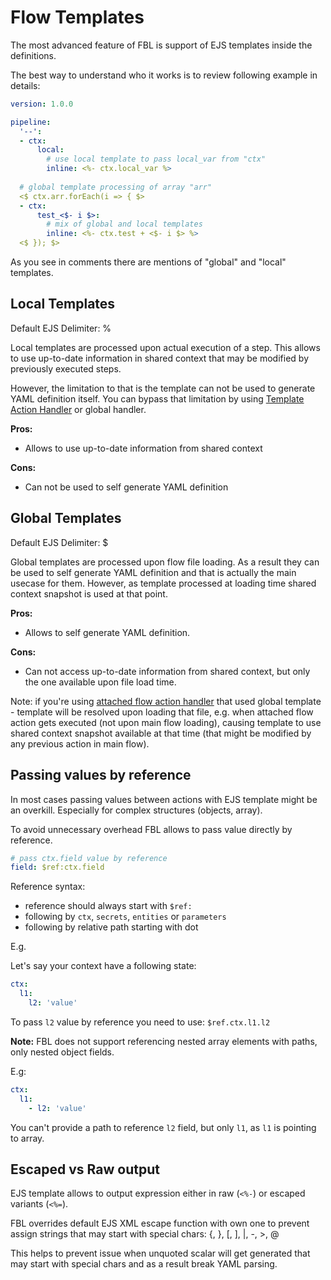 # Flow Templates

The most advanced feature of FBL is support of EJS templates inside the definitions.

The best way to understand who it works is to review following example in details:

```yaml
version: 1.0.0

pipeline:
  '--': 
  - ctx:  
      local:
        # use local template to pass local_var from "ctx"
        inline: <%- ctx.local_var %>
        
  # global template processing of array "arr"
  <$ ctx.arr.forEach(i => { $>
  - ctx:
      test_<$- i $>:
        # mix of global and local templates 
        inline: <%- ctx.test + <$- i $> %>
  <$ }); $>
```

As you see in comments there are mentions of "global" and "local" templates.

## Local Templates

Default EJS Delimiter: %

Local templates are processed upon actual execution of a step. 
This allows to use up-to-date information in shared context that may be modified by previously executed steps.

However, the limitation to that is the template can not be used to generate YAML definition itself.  You can bypass that limitation by using
[Template Action Handler](../plugins/flow.md#action-handler-template) or global handler.

**Pros:**
- Allows to use up-to-date information from shared context

**Cons:**
- Can not be used to self generate YAML definition 

## Global Templates

Default EJS Delimiter: $

Global templates are processed upon flow file loading. As a result they can be used to self generate YAML definition and that is actually the main
usecase for them. However, as template processed at loading time shared context snapshot is used at that point.

**Pros:**
- Allows to self generate YAML definition.

**Cons:**
- Can not access up-to-date information from shared context, but only the one available upon file load time.

Note: if you're using [attached flow action handler](../plugins/flow.md#action-handler-attached-flow) that used global template - 
template will be resolved upon loading that file, e.g. when attached flow action gets executed (not upon main flow loading),
causing template to use shared context snapshot available at that time (that might be modified by any previous action in main flow).

## Passing values by reference

In most cases passing values between actions with EJS template might be an overkill. Especially for complex structures (objects, array).

To avoid unnecessary overhead FBL allows to pass value directly by reference.

```yaml
# pass ctx.field value by reference
field: $ref:ctx.field
```

Reference syntax:
- reference should always start with `$ref:`
- following by `ctx`, `secrets`, `entities` or `parameters`
- following by relative path starting with dot

E.g.

Let's say your context have a following state:

```yaml
ctx: 
  l1:
    l2: 'value'
```

To pass `l2` value by reference you need to use: `$ref.ctx.l1.l2` 

**Note:** FBL does not support referencing nested array elements with paths, only nested object fields.

E.g:

```yaml
ctx: 
  l1:
    - l2: 'value'
```

You can't provide a path to reference `l2` field, but only `l1`, as `l1` is pointing to array. 

## Escaped vs Raw output

EJS template allows to output expression either in raw \(`<%-`\) or escaped variants \(`<%=`\).

FBL overrides default EJS XML escape function with own one to prevent assign strings that may start with special chars: 
{, }, \[, \], |, -, \>, @
  
This helps to prevent issue when unquoted scalar will get generated that may start with special chars and as a result break YAML parsing.